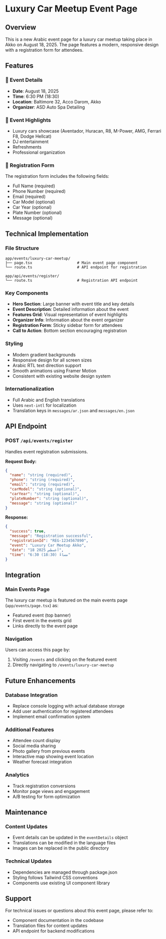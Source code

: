 # Luxury Car Meetup Event Page

## Overview
This is a new Arabic event page for a luxury car meetup taking place in Akko on August 18, 2025. The page features a modern, responsive design with a registration form for attendees.

## Features

### 🎯 Event Details
- **Date**: August 18, 2025
- **Time**: 6:30 PM (18:30)
- **Location**: Baltimore 32, Acco Darom, Akko
- **Organizer**: ASD Auto Spa Detailing

### 🚗 Event Highlights
- Luxury cars showcase (Aventador, Huracan, R8, M-Power, AMG, Ferrari F8, Dodge Hellcat)
- DJ entertainment
- Refreshments
- Professional organization

### 📝 Registration Form
The registration form includes the following fields:
- Full Name (required)
- Phone Number (required)
- Email (required)
- Car Model (optional)
- Car Year (optional)
- Plate Number (optional)
- Message (optional)

## Technical Implementation

### File Structure
```
app/events/luxury-car-meetup/
├── page.tsx                    # Main event page component
└── route.ts                    # API endpoint for registration

app/api/events/register/
└── route.ts                    # Registration API endpoint
```

### Key Components
- **Hero Section**: Large banner with event title and key details
- **Event Description**: Detailed information about the event
- **Features Grid**: Visual representation of event highlights
- **Organizer Info**: Information about the event organizer
- **Registration Form**: Sticky sidebar form for attendees
- **Call to Action**: Bottom section encouraging registration

### Styling
- Modern gradient backgrounds
- Responsive design for all screen sizes
- Arabic RTL text direction support
- Smooth animations using Framer Motion
- Consistent with existing website design system

### Internationalization
- Full Arabic and English translations
- Uses `next-intl` for localization
- Translation keys in `messages/ar.json` and `messages/en.json`

## API Endpoint

### POST `/api/events/register`
Handles event registration submissions.

**Request Body:**
```json
{
  "name": "string (required)",
  "phone": "string (required)",
  "email": "string (required)",
  "carModel": "string (optional)",
  "carYear": "string (optional)",
  "plateNumber": "string (optional)",
  "message": "string (optional)"
}
```

**Response:**
```json
{
  "success": true,
  "message": "Registration successful",
  "registrationId": "REG-1234567890",
  "event": "Luxury Car Meetup Akko",
  "date": "18 أغسطس 2025",
  "time": "6:30 مساءً (18:30)"
}
```

## Integration

### Main Events Page
The luxury car meetup is featured on the main events page (`app/events/page.tsx`) as:
- Featured event (top banner)
- First event in the events grid
- Links directly to the event page

### Navigation
Users can access this page by:
1. Visiting `/events` and clicking on the featured event
2. Directly navigating to `/events/luxury-car-meetup`

## Future Enhancements

### Database Integration
- Replace console logging with actual database storage
- Add user authentication for registered attendees
- Implement email confirmation system

### Additional Features
- Attendee count display
- Social media sharing
- Photo gallery from previous events
- Interactive map showing event location
- Weather forecast integration

### Analytics
- Track registration conversions
- Monitor page views and engagement
- A/B testing for form optimization

## Maintenance

### Content Updates
- Event details can be updated in the `eventDetails` object
- Translations can be modified in the language files
- Images can be replaced in the public directory

### Technical Updates
- Dependencies are managed through package.json
- Styling follows Tailwind CSS conventions
- Components use existing UI component library

## Support

For technical issues or questions about this event page, please refer to:
- Component documentation in the codebase
- Translation files for content updates
- API endpoint for backend modifications
